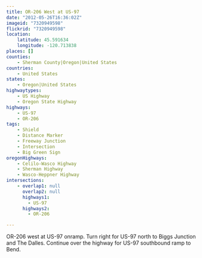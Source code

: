 ```yaml
---
title: OR-206 West at US-97
date: "2012-05-26T16:36:02Z"
imageid: "7320949598"
flickrid: "7320949598"
location:
    latitude: 45.591634
    longitude: -120.713838
places: []
counties:
    - Sherman County|Oregon|United States
countries:
    - United States
states:
    - Oregon|United States
highwaytypes:
    - US Highway
    - Oregon State Highway
highways:
    - US-97
    - OR-206
tags:
    - Shield
    - Distance Marker
    - Freeway Junction
    - Intersection
    - Big Green Sign
oregonHighways:
    - Celilo-Wasco Highway
    - Sherman Highway
    - Wasco-Heppner Highway
intersections:
    - overlap1: null
      overlap2: null
      highways1:
        - US-97
      highways2:
        - OR-206

---
```

OR-206 west at US-97 onramp.  Turn right for US-97 north to Biggs Junction and The Dalles.  Continue over the highway for US-97 southbound ramp to Bend.